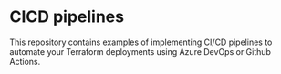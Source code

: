 # CICD pipelines

This repository contains examples of implementing CI/CD pipelines to automate your Terraform deployments using Azure DevOps or Github Actions.